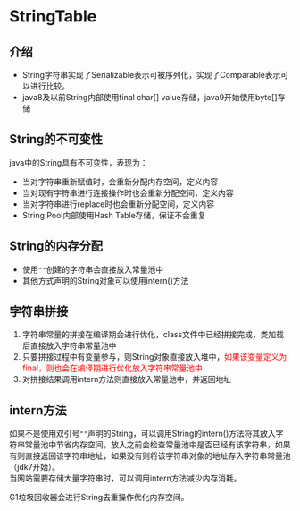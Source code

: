 # StringTable

## 介绍
- String字符串实现了Serializable表示可被序列化，实现了Comparable表示可以进行比较。
- java8及以前String内部使用final char[] value存储，java9开始使用byte[]存储
## String的不可变性
java中的String具有不可变性，表现为：
- 当对字符串重新赋值时，会重新分配内存空间，定义内容
- 当对现有字符串进行连接操作时也会重新分配空间，定义内容
- 当对字符串进行replace时也会重新分配空间，定义内容
- String Pool内部使用Hash Table存储，保证不会重复
## String的内存分配
- 使用`""`创建的字符串会直接放入常量池中
- 其他方式声明的String对象可以使用intern()方法
## 字符串拼接
1. 字符串常量的拼接在编译期会进行优化，class文件中已经拼接完成，类加载后直接放入字符串常量池中
2. 只要拼接过程中有变量参与，则String对象直接放入堆中，<span style="color:red">如果该变量定义为final，则也会在编译期进行优化放入字符串常量池中</span>
3. 对拼接结果调用intern方法则直接放入常量池中，并返回地址
## intern方法 
如果不是使用双引号`""`声明的String，可以调用String的intern()方法将其放入字符串常量池中节省内存空间。放入之前会检查常量池中是否已经有该字符串，如果有则直接返回该字符串地址，如果没有则将该字符串对象的地址存入字符串常量池（jdk7开始）。  
当网站需要存储大量字符串时，可以调用intern方法减少内存消耗。

G1垃圾回收器会进行String去重操作优化内存空间。